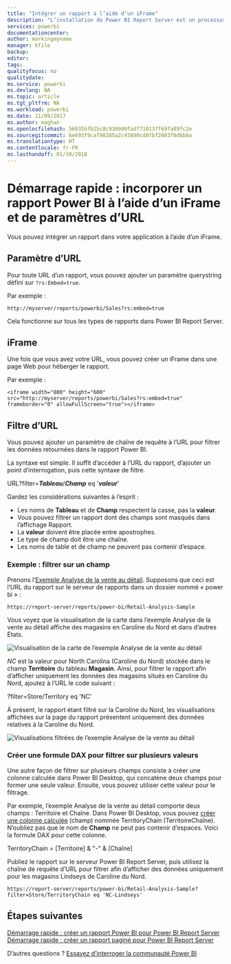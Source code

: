 ```yaml
---
title: "Intégrer un rapport à l’aide d’un iFrame"
description: "L’installation de Power BI Report Server est un processus très rapide. Du téléchargement à la configuration en passant par l’installation, vous devriez être opérationnel en quelques minutes."
services: powerbi
documentationcenter: 
author: markingmyname
manager: kfile
backup: 
editor: 
tags: 
qualityfocus: no
qualitydate: 
ms.service: powerbi
ms.devlang: NA
ms.topic: article
ms.tgt_pltfrm: NA
ms.workload: powerbi
ms.date: 11/09/2017
ms.author: maghan
ms.openlocfilehash: 56835bfb25c8c930099fadf710137f69fa89fc2e
ms.sourcegitcommit: 6e693f9caf98385a2c45890cd0fbf2403f0dbb8a
ms.translationtype: HT
ms.contentlocale: fr-FR
ms.lasthandoff: 01/30/2018
---
```

# <a name="quickstart-embed-a-power-bi-report-using-an-iframe-and-url-parameters"></a>Démarrage rapide : incorporer un rapport Power BI à l’aide d’un iFrame et de paramètres d’URL

Vous pouvez intégrer un rapport dans votre application à l’aide d’un iFrame. 

## <a name="url-parameter"></a>Paramètre d’URL

Pour toute URL d’un rapport, vous pouvez ajouter un paramètre querystring défini sur `?rs:Embed=true`.

Par exemple :

```
http://myserver/reports/powerbi/Sales?rs:embed=true
```

Cela fonctionne sur tous les types de rapports dans Power BI Report Server.

## <a name="iframe"></a>iFrame

Une fois que vous avez votre URL, vous pouvez créer un iFrame dans une page Web pour héberger le rapport.

Par exemple :

```
<iframe width="800" height="600" src="http://myserver/reports/powerbi/Sales?rs:embed=true" frameborder="0" allowFullScreen="true"></iframe>
```

## <a name="url-filter"></a>Filtre d’URL

Vous pouvez ajouter un paramètre de chaîne de requête à l’URL pour filtrer les données retournées dans le rapport Power BI.

La syntaxe est simple. Il suffit d’accéder à l’URL du rapport, d’ajouter un point d’interrogation, puis cette syntaxe de filtre.

URL?filter=***Tableau***/***Champ*** eq '***valeur***'

Gardez les considérations suivantes à l’esprit :

- Les noms de **Tableau** et de **Champ** respectent la casse, pas la **valeur**.
- Vous pouvez filtrer un rapport dont des champs sont masqués dans l’affichage Rapport.
- La **valeur** doivent être placée entre apostrophes.
- Le type de champ doit être une chaîne.
- Les noms de table et de champ ne peuvent pas contenir d’espace.

###  <a name="example-filter-on-a-field"></a>Exemple : filtrer sur un champ

Prenons l’[Exemple Analyse de la vente au détail](../sample-datasets.md). Supposons que ceci est l’URL du rapport sur le serveur de rapports dans un dossier nommé « power bi » :

```
https://report-server/reports/power-bi/Retail-Analysis-Sample
```

Vous voyez que la visualisation de la carte dans l’exemple Analyse de la vente au détail affiche des magasins en Caroline du Nord et dans d’autres États.

![Visualisation de la carte de l’exemple Analyse de la vente au détail](media/quickstart-embed/report-server-retail-analysis-sample-map.png)

*NC* est la valeur pour North Carolina (Caroline du Nord) stockée dans le champ **Territoire** du tableau **Magasin**. Ainsi, pour filtrer le rapport afin d’afficher uniquement les données des magasins situés en Caroline du Nord, ajoutez à l’URL le code suivant :

?filter=Store/Territory eq 'NC'

À présent, le rapport étant filtré sur la Caroline du Nord, les visualisations affichées sur la page du rapport présentent uniquement des données relatives à la Caroline du Nord.

![Visualisations filtrées de l’exemple Analyse de la vente au détail](media/quickstart-embed/report-server-retail-analysis-sample-filtered-map.png)

### <a name="create-a-dax-formula-to-filter-on-multiple-values"></a>Créer une formule DAX pour filtrer sur plusieurs valeurs

Une autre façon de filtrer sur plusieurs champs consiste à créer une colonne calculée dans Power BI Desktop, qui concatène deux champs pour former une seule valeur. Ensuite, vous pouvez utiliser cette valeur pour le filtrage.

Par exemple, l’exemple Analyse de la vente au détail comporte deux champs : Territoire et Chaîne. Dans Power BI Desktop, vous pouvez [créer une colonne calculée](../desktop-tutorial-create-calculated-columns.md) (champ) nommée TerritoryChain (TerritoireChaîne). N’oubliez pas que le nom de **Champ** ne peut pas contenir d’espaces. Voici la formule DAX pour cette colonne.

TerritoryChain = [Territoire] & "-" & [Chaîne]

Publiez le rapport sur le serveur Power BI Report Server, puis utilisez la chaîne de requête d’URL pour filtrer afin d’afficher des données uniquement pour les magasins Lindseys de Caroline du Nord.

```
https://report-server/reports/power-bi/Retail-Analysis-Sample?filter=Store/TerritoryChain eq 'NC-Lindseys'

```

## <a name="next-steps"></a>Étapes suivantes

[Démarrage rapide : créer un rapport Power BI pour Power BI Report Server](quickstart-create-powerbi-report.md)  
[Démarrage rapide : créer un rapport paginé pour Power BI Report Server](quickstart-create-paginated-report.md)  

D’autres questions ? [Essayez d’interroger la communauté Power BI](https://community.powerbi.com/)